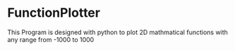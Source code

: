 # FunctionPlotter
 This Program is designed with python to plot 2D mathmatical functions with any range from -1000 to 1000 
